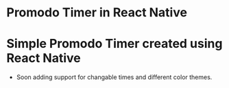 # Promodo Timer in React Native
Simple Promodo Timer created using React Native
=======

- Soon adding support for changable times and different color themes.
